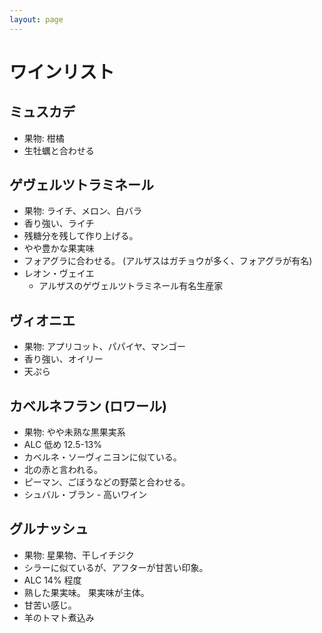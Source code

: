 ```yaml
---
layout: page
---
```


# ワインリスト

## ミュスカデ

* 果物: 柑橘
* 生牡蠣と合わせる

## ゲヴェルツトラミネール

* 果物: ライチ、メロン、白バラ
* 香り強い、ライチ
* 残糖分を残して作り上げる。
* やや豊かな果実味
* フォアグラに合わせる。 (アルザスはガチョウが多く、フォアグラが有名)
* レオン・ヴェイエ
    * アルザスのゲヴェルツトラミネール有名生産家
    
## ヴィオニエ

* 果物: アプリコット、パパイヤ、マンゴー
* 香り強い、オイリー
* 天ぷら

## カベルネフラン (ロワール)

* 果物: やや未熟な黒果実系
* ALC 低め 12.5-13%
* カベルネ・ソーヴィニヨンに似ている。
* 北の赤と言われる。
* ピーマン、ごぼうなどの野菜と合わせる。
* シュバル・ブラン - 高いワイン

## グルナッシュ

* 果物: 星果物、干しイチジク
* シラーに似ているが、アフターが甘苦い印象。
* ALC 14% 程度
* 熟した果実味。 果実味が主体。
* 甘苦い感じ。
* 羊のトマト煮込み
